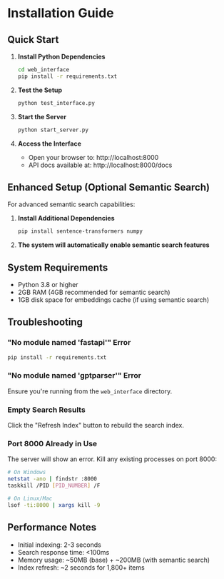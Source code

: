 # Installation Guide

## Quick Start

1. **Install Python Dependencies**
   ```bash
   cd web_interface
   pip install -r requirements.txt
   ```

2. **Test the Setup**
   ```bash
   python test_interface.py
   ```

3. **Start the Server**
   ```bash
   python start_server.py
   ```

4. **Access the Interface**
   - Open your browser to: http://localhost:8000
   - API docs available at: http://localhost:8000/docs

## Enhanced Setup (Optional Semantic Search)

For advanced semantic search capabilities:

1. **Install Additional Dependencies**
   ```bash
   pip install sentence-transformers numpy
   ```

2. **The system will automatically enable semantic search features**

## System Requirements

- Python 3.8 or higher
- 2GB RAM (4GB recommended for semantic search)
- 1GB disk space for embeddings cache (if using semantic search)

## Troubleshooting

### "No module named 'fastapi'" Error
```bash
pip install -r requirements.txt
```

### "No module named 'gptparser'" Error
Ensure you're running from the `web_interface` directory.

### Empty Search Results
Click the "Refresh Index" button to rebuild the search index.

### Port 8000 Already in Use
The server will show an error. Kill any existing processes on port 8000:
```bash
# On Windows
netstat -ano | findstr :8000
taskkill /PID [PID_NUMBER] /F

# On Linux/Mac
lsof -ti:8000 | xargs kill -9
```

## Performance Notes

- Initial indexing: 2-3 seconds
- Search response time: <100ms
- Memory usage: ~50MB (base) + ~200MB (with semantic search)
- Index refresh: ~2 seconds for 1,800+ items